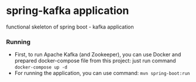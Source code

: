 # spring-kafka application
functional skeleton of spring boot - kafka application

### Running
- First, to run Apache Kafka (and Zookeeper), you can use Docker and prepared docker-compose file from this project: just run command `docker-compose up -d`
- For running the application, you can use command: `mvn spring-boot:run`
